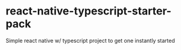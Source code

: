 # react-native-typescript-starter-pack
Simple react native w/ typescript project to get one instantly started
